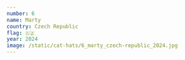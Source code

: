```yaml
---
number: 6
name: Marty
country: Czech Republic
flag: 🇨🇿
year: 2024
image: /static/cat-hats/6_marty_czech-republic_2024.jpg
---
```

